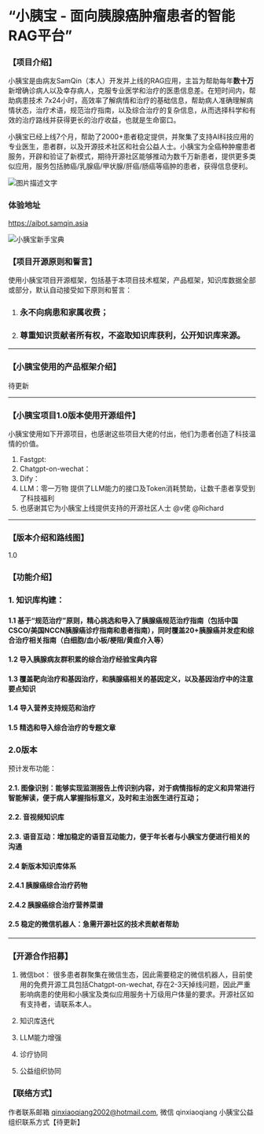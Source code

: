 # “小胰宝 - 面向胰腺癌肿瘤患者的智能RAG平台”

### 【项目介绍】

小胰宝是由病友SamQin（本人）开发并上线的RAG应用，主旨为帮助每年**数十万**新增确诊病人以及幸存病人，克服专业医学和治疗的医患信息差。在短时间内，帮助病患技术 7x24小时，高效率了解病情和治疗的基础信息，帮助病人准确理解病情状态，治疗术语，规范治疗指南，以及综合治疗的复杂信息，从而选择科学和有效的治疗路线并获得更长的治疗收益，也就是生命窗口。

小胰宝已经上线7个月，帮助了2000+患者稳定提供，并聚集了支持AI科技应用的专业医生，患者群，以及开源技术社区和社会公益人士。小胰宝为全癌种肿瘤患者服务，开辟和验证了新模式，期待开源社区能够推动为数千万新患者，提供更多类似应用，服务包括肺癌/乳腺癌/甲状腺/肝癌/肠癌等癌肿的患者，获得信息便利。


<img src="https://www.freeimg.cn/i/2024/05/08/663ae77288263.png" alt="图片描述文字" />


### 体验地址
https://aibot.samqin.asia 

![小胰宝新手宝典](https://github.com/samqin123/---RAG-/assets/103937568/4e1b2e11-38fe-4978-9660-d2761c2a0af1)

### 【项目开源原则和誓言】
使用小胰宝项目开源框架，包括基于本项目技术框架，产品框架，知识库数据全部或部分，默认自动接受如下原则和誓言：

1.  ### 永不向病患和家属收费；
2.  ### 尊重知识贡献者所有权，不盗取知识库获利，公开知识库来源。

----

### 【小胰宝使用的产品框架介绍】

待更新

----
### 【小胰宝项目1.0版本使用开源组件】

小胰宝使用如下开源项目，也感谢这些项目大佬的付出，他们为患者创造了科技温情的价值。

1. Fastgpt: 
2. Chatgpt-on-wechat：
3. Dify：
4. LLM：零一万物 提供了LLM能力的接口及Token消耗赞助，让数千患者享受到了科技福利
5. 也感谢其它为小胰宝上线提供支持的开源社区人士 @v佬 @Richard 


---
### 【版本介绍和路线图】
1.0 

### 【功能介绍】
### 1. 知识库构建：
  #### 1.1 基于“规范治疗”原则，精心挑选和导入了胰腺癌规范治疗指南（包括中国CSCO/美国NCCN胰腺癌诊疗指南和患者指南），同时覆盖20+胰腺癌并发症和综合治疗相关指南（白细胞/血小板/梗阻/黄疸介入等）
  #### 1.2 导入胰腺病友群积累的综合治疗经验宝典内容
  #### 1.3 覆盖靶向治疗和基因治疗，和胰腺癌相关的基因定义，以及基因治疗中的注意要点知识
  #### 1.4 导入营养支持规范和治疗
  #### 1.5 精选和导入综合治疗的专题文章

### 2.0版本
预计发布功能：
#### 2.1. 图像识别：能够实现监测报告上传识别内容，对于病情指标的定义和异常进行智能解读，便于病人掌握指标意义，及时和主治医生进行互动；
#### 2.2. 音视频知识库
#### 2.3. 语音互动：增加稳定的语音互动能力，便于年长者与小胰宝方便进行相关的沟通
#### 2.4  新版本知识库体系
  #### 2.4.1 胰腺癌综合治疗药物
  #### 2.4.2 胰腺癌综合治疗营养菜谱
#### 2.5 稳定的微信机器人：**急需开源社区的技术贡献者帮助**

---
### 【开源合作招募】
1. 微信bot：
很多患者群聚集在微信生态，因此需要稳定的微信机器人，目前使用的免费开源工具包括Chatgpt-on-wechat, 存在2-3天掉线问题，因此严重影响病患的使用和小胰宝及类似应用服务十万级用户体量的要求。开源社区如有支持者，请联系本人。 

2. 知识库迭代
3. LLM能力增强
4. 诊疗协同
5. 公益组织协同

### 【联络方式】
作者联系邮箱  qinxiaoqiang2002@hotmail.com,  微信 qinxiaoqiang 
小胰宝公益组织联系方式【待更新】
